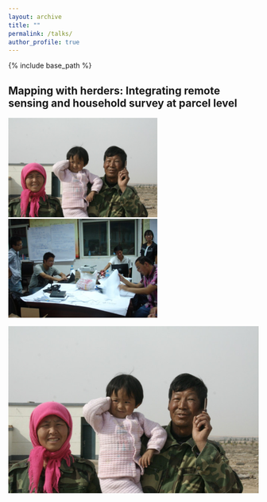 ```yaml
---
layout: archive
title: ""
permalink: /talks/
author_profile: true
---
```


{% include base_path %}

Mapping with herders: Integrating remote sensing and household survey at parcel level 
----



<img src="https://raw.githubusercontent.com/lucixlu/lucixlu.github.io/master/images/alxa1.jpeg" alt="Your image title" width="300"/><img src="https://raw.githubusercontent.com/lucixlu/lucixlu.github.io/master/images/alxa4.jpeg" alt="Your image title" width="300"/> 

[![IMAGE ALT TEXT HERE](https://raw.githubusercontent.com/lucixlu/lucixlu.github.io/master/images/alxa1.jpeg)](https://www.youtube.com/watch?v=YOUTUBE_VIDEO_ID_HERE)
